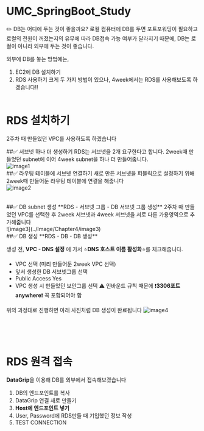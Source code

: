 # UMC_SpringBoot_Study

✏️ DB는 어디에 두는 것이 좋을까요?
로컬 컴퓨터에 DB를 두면 포트포워딩이 필요하고 로컬의 전원이 꺼졌는지의 유무에 따라 DB접속 가능 여부가 달라지기 때문에,
DB는 로컬이 아니라 외부에 두는 것이 좋습니다.

외부에 DB를 놓는 방법에는,
1. EC2에 DB 설치하기
2. RDS 사용하기
크게 두 가지 방법이 있으나, 4week에서는 RDS를 사용해보도록 하겠습니다‼️
<br><br>

# RDS 설치하기
2주차 때 만들었던 VPC를 사용하도록 하겠습니다

##✅ 서브넷 하나 더 생성하기
RDS는 서브넷을 2개 요구한다고 합니다.
2week때 만들었던 subnet에 이어 4week subnet을 하나 더 만들어줍니다. <br>
![image1](../Image/Chapter4/image1)
<br>
##✅ 라우팅 테이블에 서브넷 연결하기
새로 만든 서브넷을 퍼블릭으로 설정하기 위해 
2week때 만들어둔 라우팅 테이블에 연결을 해줍니다 <br>
![image2](../Image/Chapter4/image2)

<br>
##✅ DB subnet 생성
**RDS - 서브넷 그룹 - DB 서브넷 그룹 생성**
2주차 때 만들었던 VPC를 선택한 후
2week 서브넷과 4week 서브넷을 서로 다른 가용영역으로 추가해줍니다 <br> 
![image3](../Image/Chapter4/image3)
<br>
##✅ DB 생성
**RDS - DB - DB 생성**

생성 전, **VPC - DNS 설정** 에 가서
⭐️**DNS 호스트 이름 활성화**⭐️를 체크해줍니다.

- VPC 선택 (미리 만들어둔 2week VPC 선택)
- 앞서 생성한 DB 서브넷그룹 선택
- Public Access Yes
- VPC 생성 시 만들었던 보안그룹 선택
    ⚠️ 인바운드 규칙 때문에 ❗️**3306포트 anywhere**❗️ 꼭 포함되어야 함

위의 과정대로 진행하면 아래 사진처럼 DB 생성이 완료됩니다
![image4](../Image/Chapter4/image4)


<br><br><br>
# RDS 원격 접속
**DataGrip**을 이용해 DB를 외부에서 접속해보겠습니다

1. DB의 엔드포인트를 복사
2. DataGrip 연결 새로 만들기
3. **Host에 엔드포인트 넣기**
4. User, Password에 RDS만들 때 기입했던 정보 작성
5. TEST CONNECTION 

